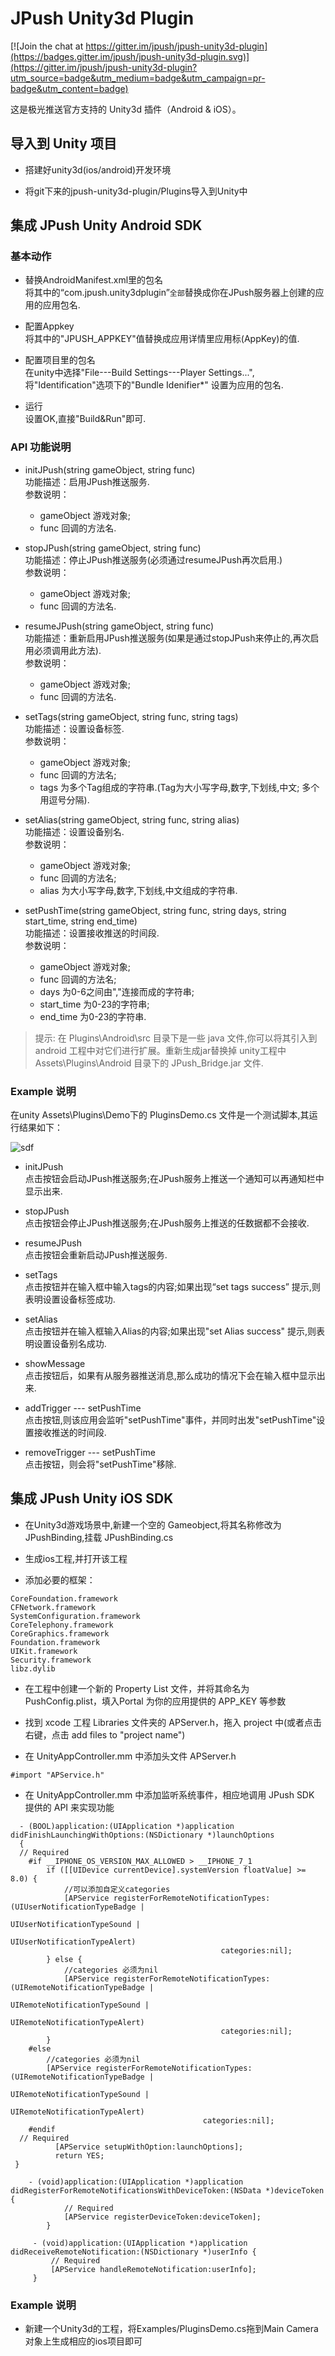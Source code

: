 JPush Unity3d Plugin
====================

[![Join the chat at https://gitter.im/jpush/jpush-unity3d-plugin](https://badges.gitter.im/jpush/jpush-unity3d-plugin.svg)](https://gitter.im/jpush/jpush-unity3d-plugin?utm_source=badge&utm_medium=badge&utm_campaign=pr-badge&utm_content=badge)

这是极光推送官方支持的 Unity3d 插件（Android &amp; iOS）。

## 导入到 Unity 项目

* 搭建好unity3d(ios/android)开发环境

* 将git下来的jpush-unity3d-plugin/Plugins导入到Unity中

## 集成 JPush Unity Android SDK

### 基本动作

* 替换AndroidManifest.xml里的包名  
  将其中的“com.jpush.unity3dplugin”`全部`替换成你在JPush服务器上创建的应用的应用包名.

* 配置Appkey  
  将其中的"JPUSH_APPKEY"值替换成应用详情里应用标(AppKey)的值.

* 配置项目里的包名  
  在unity中选择"File---Build Settings---Player Settings...",将"Identification"选项下的"Bundle Idenifier*" 设置为应用的包名.

* 运行  
  设置OK,直接"Build&Run"即可.


### API 功能说明

* initJPush(string gameObject, string func)  
  功能描述：启用JPush推送服务.  
  参数说明：  
  * gameObject 游戏对象; 
  * func 回调的方法名.
  
* stopJPush(string gameObject, string func)    
  功能描述：停止JPush推送服务(必须通过resumeJPush再次启用.)  
  参数说明：
  * gameObject 游戏对象;
  * func 回调的方法名.

* resumeJPush(string gameObject, string func)  
  功能描述：重新启用JPush推送服务(如果是通过stopJPush来停止的,再次启用必须调用此方法).  
  参数说明：
  * gameObject 游戏对象;
  * func 回调的方法名.

* setTags(string gameObject, string func, string tags)  
  功能描述：设置设备标签.  
  参数说明：
  * gameObject 游戏对象;
  * func 回调的方法名;
  * tags 为多个Tag组成的字符串.(Tag为大小写字母,数字,下划线,中文; 多个用逗号分隔).

* setAlias(string gameObject, string func, string alias)  
  功能描述：设置设备别名.  
  参数说明：
  * gameObject 游戏对象;
  * func 回调的方法名;
  * alias 为大小写字母,数字,下划线,中文组成的字符串.

* setPushTime(string gameObject, string func, string days, string start_time, string end_time)   
  功能描述：设置接收推送的时间段.  
  参数说明：
  * gameObject 游戏对象;
  * func 回调的方法名;
  * days 为0-6之间由","连接而成的字符串;  
  * start_time 为0-23的字符串;
  * end_time 为0-23的字符串.

> 提示: 在 Plugins\Android\src 目录下是一些 java 文件,你可以将其引入到 android 工程中对它们进行扩展。重新生成jar替换掉 unity工程中
 Assets\Plugins\Android 目录下的 JPush_Bridge.jar 文件.


### Example 说明

在unity Assets\Plugins\Demo下的 PluginsDemo.cs 文件是一个测试脚本,其运行结果如下：

  ![sdf](https://cloud.githubusercontent.com/assets/2249048/2829091/aa181b06-cf9e-11e3-91b5-f7bd83f1647d.png)

* initJPush  
点击按钮会启动JPush推送服务;在JPush服务上推送一个通知可以再通知栏中显示出来.

* stopJPush  
点击按钮会停止JPush推送服务;在JPush服务上推送的任数据都不会接收.

* resumeJPush  
点击按钮会重新启动JPush推送服务.

* setTags  
点击按钮并在输入框中输入tags的内容;如果出现“set tags success” 提示,则表明设置设备标签成功.

* setAlias  
点击按钮并在输入框输入Alias的内容;如果出现"set Alias success" 提示,则表明设置设备别名成功.

* showMessage  
点击按钮后，如果有从服务器推送消息,那么成功的情况下会在输入框中显示出来.

* addTrigger --- setPushTime  
点击按钮,则该应用会监听"setPushTime"事件，并同时出发"setPushTime"设置接收推送的时间段.

* removeTrigger --- setPushTime  
点击按钮，则会将"setPushTime"移除.


## 集成 JPush Unity iOS SDK

* 在Unity3d游戏场景中,新建一个空的 Gameobject,将其名称修改为JPushBinding,挂载 JPushBinding.cs

* 生成ios工程,并打开该工程

* 添加必要的框架：

```
CoreFoundation.framework
CFNetwork.framework
SystemConfiguration.framework
CoreTelephony.framework
CoreGraphics.framework
Foundation.framework
UIKit.framework
Security.framework
libz.dylib
```
  
* 在工程中创建一个新的 Property List 文件，并将其命名为 PushConfig.plist，填入Portal 为你的应用提供的 APP_KEY 等参数
  
*  找到 xcode 工程 Libraries 文件夹的 APServer.h，拖入 project 中(或者点击右键，点击 add files to "project name")

* 在 UnityAppController.mm 中添加头文件 APServer.h

```
#import "APService.h"
```

* 在 UnityAppController.mm 中添加监听系统事件，相应地调用 JPush SDK 提供的 API 来实现功能

```
  - (BOOL)application:(UIApplication *)application didFinishLaunchingWithOptions:(NSDictionary *)launchOptions
  {
  // Required
	#if __IPHONE_OS_VERSION_MAX_ALLOWED > __IPHONE_7_1
	    if ([[UIDevice currentDevice].systemVersion floatValue] >= 8.0) {
	        //可以添加自定义categories
	        [APService registerForRemoteNotificationTypes:(UIUserNotificationTypeBadge |
	                                                       UIUserNotificationTypeSound |
	                                                       UIUserNotificationTypeAlert)
	                                           categories:nil];
	    } else {
	        //categories 必须为nil
	        [APService registerForRemoteNotificationTypes:(UIRemoteNotificationTypeBadge |
	                                                       UIRemoteNotificationTypeSound |
	                                                       UIRemoteNotificationTypeAlert)
	                                           categories:nil];
	    }
	#else
	    //categories 必须为nil
	    [APService registerForRemoteNotificationTypes:(UIRemoteNotificationTypeBadge |
	                                                   UIRemoteNotificationTypeSound |
	                                                   UIRemoteNotificationTypeAlert)
	                                       categories:nil];
	#endif
  // Required
          [APService setupWithOption:launchOptions];
          return YES;
 }
```
```
  	- (void)application:(UIApplication *)application 	didRegisterForRemoteNotificationsWithDeviceToken:(NSData *)deviceToken {
      		// Required
      		[APService registerDeviceToken:deviceToken];
  		}
```
```	
 	 - (void)application:(UIApplication *)application 	didReceiveRemoteNotification:(NSDictionary *)userInfo {
     	 // Required
     	 [APService handleRemoteNotification:userInfo];
 	 }
```
### Example 说明
* 新建一个Unity3d的工程，将Examples/PluginsDemo.cs拖到Main Camera对象上生成相应的ios项目即可


